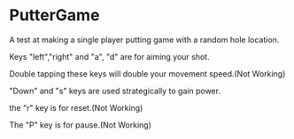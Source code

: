 # PutterGame
A test at making a single player putting game with a random hole location.

Keys "left","right" and "a", "d" are for aiming your shot. 

Double tapping these keys will double your movement speed.(Not Working)

"Down" and "s" keys are used strategically to gain power.

the "r" key is for reset.(Not Working)

The "P" key is for pause.(Not Working)
